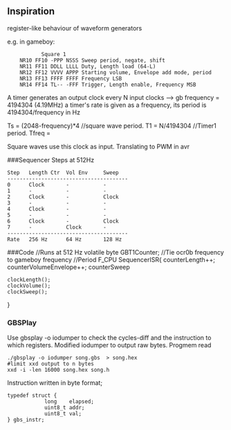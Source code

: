 ## Inspiration

register-like behaviour of waveform generators

e.g. in gameboy:

```
	       Square 1
	NR10 FF10 -PPP NSSS Sweep period, negate, shift
	NR11 FF11 DDLL LLLL Duty, Length load (64-L)
	NR12 FF12 VVVV APPP Starting volume, Envelope add mode, period
	NR13 FF13 FFFF FFFF Frequency LSB
	NR14 FF14 TL-- -FFF Trigger, Length enable, Frequency MSB
```
A timer generates an output clock every N input clocks --> gb frequency = 4194304 (4.19MHz)
a timer's rate is given as a frequency, its period is 4194304/frequency in Hz

Ts = (2048-frequency)*4 //square wave period.
T1 = N/4194304 			//Timer1 period.
Tfreq = 


Square waves use this clock as input.
Translating to PWM in avr 

###Sequencer
Steps at 512Hz

```
Step   Length Ctr  Vol Env     Sweep
---------------------------------------
0      Clock       -           -
1      -           -           -
2      Clock       -           Clock
3      -           -           -
4      Clock       -           -
5      -           -           -
6      Clock       -           Clock
7      -           Clock       -
---------------------------------------
Rate   256 Hz      64 Hz       128 Hz
```
###Code
//Runs at 512 Hz
volatile byte GBT1Counter;
//Tie ocr0b frequency to gameboy frequency
//Period F_CPU
SequencerISR{
	counterLength++;
	counterVolumeEnvelope++;
	counterSweep

	clockLength();
	clockVolume();
	clockSweep();
}

### GBSPlay
Use gbsplay -o iodumper to check the cycles-diff and the instruction to which registers.
Modified iodumper to output raw bytes. Progmem read
```
./gbsplay -o iodumper song.gbs  > song.hex
#limit xxd output to n bytes
xxd -i -len 16000 song.hex song.h 
```

Instruction written in byte format;
```
typedef struct {
            long    elapsed;
            uint8_t addr;
            uint8_t val;
} gbs_instr;
```
